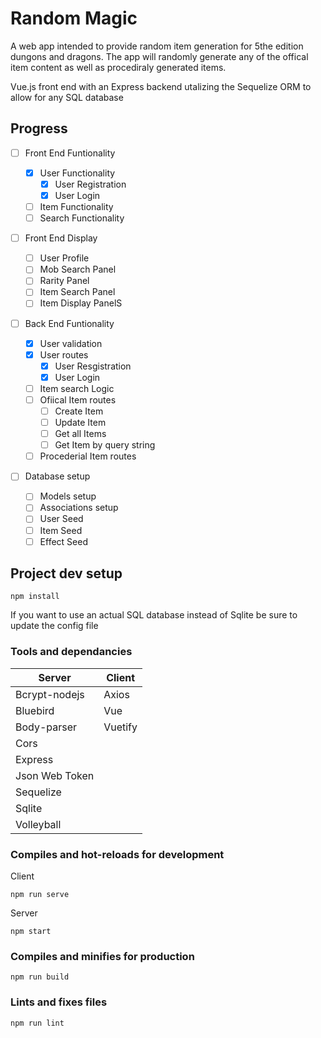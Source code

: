# Random Magic

A web app intended to provide random item generation for 5the edition dungons and dragons. The app will randomly generate any of the offical item content as well as procediraly generated items.

Vue.js front end with an Express backend utalizing the Sequelize ORM to allow for any SQL database

## Progress

- [ ] Front End Funtionality

  - [x] User Functionality
    - [x] User Registration
    - [x] User Login
  - [ ] Item Functionality
  - [ ] Search Functionality

- [ ] Front End Display

  - [ ] User Profile
  - [ ] Mob Search Panel
  - [ ] Rarity Panel
  - [ ] Item Search Panel
  - [ ] Item Display PanelS

- [ ] Back End Funtionality

  - [x] User validation
  - [x] User routes
    - [x] User Resgistration
    - [x] User Login
  - [ ] Item search Logic
  - [ ] Ofiical Item routes
    - [ ] Create Item
    - [ ] Update Item
    - [ ] Get all Items
    - [ ] Get Item by query string
  - [ ] Procederial Item routes

- [ ] Database setup
  - [ ] Models setup
  - [ ] Associations setup
  - [ ] User Seed
  - [ ] Item Seed
  - [ ] Effect Seed

## Project dev setup

```
npm install
```

If you want to use an actual SQL database instead of Sqlite be sure to update the config file

### Tools and dependancies

| Server         | Client  |
| -------------- | ------- |
| Bcrypt-nodejs  | Axios   |
| Bluebird       | Vue     |
| Body-parser    | Vuetify |
| Cors           |
| Express        |
| Json Web Token |
| Sequelize      |
| Sqlite         |
| Volleyball     |

### Compiles and hot-reloads for development
Client
```
npm run serve
```
Server
```
npm start
```
### Compiles and minifies for production

```
npm run build
```

### Lints and fixes files

```
npm run lint
```
